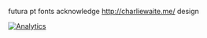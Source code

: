 futura pt fonts
acknowledge
http://charliewaite.me/
design

 [![Analytics](https://ga-beacon.appspot.com/UA-73657316-2/portfolio.me/readme)](https://github.com/igrigorik/ga-beacon)
